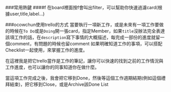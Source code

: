 ###常用熱鍵
####f
在board裡面按f會叫出filter，可以幫助你快速過濾card(根據user,title,label...)


###ocowchun使用trello的方式
當要執行一項新工作，或是未來有一項工作要做的時候在`To Do`或是`Doing`開一張card，指定Member，如果`title`沒辦法完全表達該項工作的話，在`description`寫下事情的大概描述，每完成一部份的進度就留一個comment，有問題的時候也留comment
如果明確知道工作的事項，可以搭配Checklist一起使用，來掌握工作的進度。

在這裡我是把它trello當作是工作的筆記，讓你可以快速的找到之前的工作情況與工作進度，也可以讓你的同事知道你在做什麼。

當這項工作完成之後，我會把它移到Done，然後等這個工作週期結期(例如這個禮拜結束)，把它移到Close，或是Archive該Done List